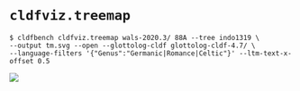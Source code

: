 # `cldfviz.treemap`

```shell
$ cldfbench cldfviz.treemap wals-2020.3/ 88A --tree indo1319 \
--output tm.svg --open --glottolog-cldf glottolog-cldf-4.7/ \
--language-filters '{"Genus":"Germanic|Romance|Celtic"}' --ltm-text-x-offset 0.5
```

![](output/treemap_wals88A.svg)
